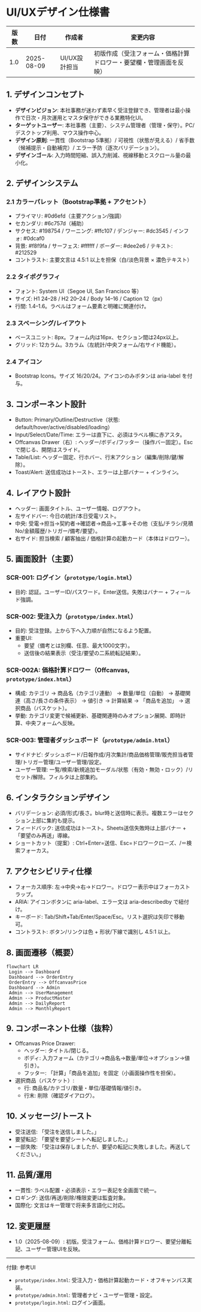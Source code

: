 # UI/UXデザイン仕様書

| 版数 | 日付 | 作成者 | 変更内容 |
|------|------|--------|----------|
| 1.0 | 2025-08-09 | UI/UX設計担当 | 初版作成（受注フォーム・価格計算ドロワー・要望欄・管理画面を反映） |

## 1. デザインコンセプト
- **デザインビジョン**: 本社事務が迷わず素早く受注登録でき、管理者は最小操作で日次・月次運用とマスタ保守ができる業務特化UI。
- **ターゲットユーザー**: 本社事務（主要）、システム管理者（管理・保守）。PC/デスクトップ利用、マウス操作中心。
- **デザイン原則**: 一貫性（Bootstrap 5準拠）/ 可視性（状態が見える）/ 省手数（候補提示・自動補完）/ エラー予防（逐次バリデーション）。
- **デザインゴール**: 入力時間短縮、誤入力削減、視線移動とスクロール量の最小化。

## 2. デザインシステム
### 2.1 カラーパレット（Bootstrap準拠 + アクセント）
- プライマリ: #0d6efd（主要アクション/強調）
- セカンダリ: #6c757d（補助）
- サクセス: #198754 / ワーニング: #ffc107 / デンジャー: #dc3545 / インフォ: #0dcaf0
- 背景: #f8f9fa / サーフェス: #ffffff / ボーダー: #dee2e6 / テキスト: #212529
- コントラスト: 主要文言は 4.5:1 以上を担保（白/淡色背景 × 濃色テキスト）

### 2.2 タイポグラフィ
- フォント: System UI（Segoe UI, San Francisco 等）
- サイズ: H1 24–28 / H2 20–24 / Body 14–16 / Caption 12（px）
- 行間: 1.4–1.6。ラベルはフォーム要素と明確に関連付け。

### 2.3 スペーシング/レイアウト
- ベースユニット: 8px。フォーム内は16px、セクション間は24px以上。
- グリッド: 12カラム。3カラム（左統計/中央フォーム/右サイド機能）。

### 2.4 アイコン
- Bootstrap Icons。サイズ 16/20/24。アイコンのみボタンは aria-label を付与。

## 3. コンポーネント設計
- Button: Primary/Outline/Destructive（状態: default/hover/active/disabled/loading）
- Input/Select/Date/Time: エラーは直下に、必須はラベル横に赤アスタ。
- Offcanvas Drawer（右）: ヘッダー/ボディ/フッター（操作バー固定）。Escで閉じる、開閉はスライド。
- Table/List: ヘッダー固定、行ホバー、行末アクション（編集/削除/鍵/解除）。
- Toast/Alert: 送信成功はトースト、エラーは上部バナー + インライン。

## 4. レイアウト設計
- ヘッダー: 画面タイトル、ユーザー情報、ログアウト。
- 左サイドバー: 今日の統計/本日受電リスト。
- 中央: 受電→担当→契約者→確認者→商品→工事→その他（支払/チラシ/見積No/金額履歴/トリガー/備考/要望）。
- 右サイド: 担当検索 / 顧客抽出 / 価格計算の起動カード（本体はドロワー）。

## 5. 画面設計（主要）
### SCR-001: ログイン（`prototype/login.html`）
- 目的: 認証。ユーザーID/パスワード。Enter送信。失敗はバナー + フィールド強調。

### SCR-002: 受注入力（`prototype/index.html`）
- 目的: 受注登録。上から下へ入力順が自然になるよう配置。
- 重要UI:
  - 要望（備考とは別欄、任意、最大1000文字）。
  - 送信後の結果表示（受注/要望の二系統転記結果）。

### SCR-002A: 価格計算ドロワー（Offcanvas, `prototype/index.html`）
- 構成: カテゴリ → 商品名（カテゴリ連動） → 数量/単位（自動） → 基礎関連（高さ/長さの条件表示） → 値引き → 計算結果 → 「商品を追加」 → 選択商品（バスケット）。
- 挙動: カテゴリ変更で候補更新、基礎関連時のみオプション展開、即時計算、中央フォームへ反映。

### SCR-003: 管理者ダッシュボード（`prototype/admin.html`）
- サイドナビ: ダッシュボード/日報作成/月次集計/商品価格管理/販売担当者管理/トリガー管理/ユーザー管理/設定。
- ユーザー管理: 一覧/検索/新規追加モーダル/状態（有効・無効・ロック）/リセット/解除。フィルタは上部集約。

## 6. インタラクションデザイン
- バリデーション: 必須/形式/長さ。blur時と送信時に表示。複数エラーはセクション上部に集約も提示。
- フィードバック: 送信成功はトースト。Sheets送信失敗時は上部バナー + 「要望のみ再送」導線。
- ショートカット（提案）: Ctrl+Enter=送信、Esc=ドロワークローズ、/＝検索フォーカス。

## 7. アクセシビリティ仕様
- フォーカス順序: 左→中央→右→ドロワー。ドロワー表示中はフォーカストラップ。
- ARIA: アイコンボタンに aria-label、エラー文は aria-describedby で紐付け。
- キーボード: Tab/Shift+Tab/Enter/Space/Esc。リスト選択は矢印で移動可。
- コントラスト: ボタン/リンクは色 + 形状/下線で識別し 4.5:1 以上。

## 8. 画面遷移（概要）
```mermaid
flowchart LR
 Login --> Dashboard
 Dashboard --> OrderEntry
 OrderEntry --> OffcanvasPrice
 Dashboard --> Admin
 Admin --> UserManagement
 Admin --> ProductMaster
 Admin --> DailyReport
 Admin --> MonthlyReport
```

## 9. コンポーネント仕様（抜粋）
- Offcanvas Price Drawer:
  - ヘッダー: タイトル/閉じる。
  - ボディ: 入力フォーム（カテゴリ→商品名→数量/単位→オプション→値引き）。
  - フッター: 「計算」「商品を追加」を固定（小画面操作性を担保）。
- 選択商品（バスケット）:
  - 行: 商品名/カテゴリ/数量・単位/基礎情報/値引き。
  - 行末: 削除（確認ダイアログ）。

## 10. メッセージ/トースト
- 受注送信: 「受注を送信しました。」
- 要望転記: 「要望を要望シートへ転記しました。」
- 一部失敗: 「受注は保存しましたが、要望の転記に失敗しました。再送してください。」

## 11. 品質/運用
- 一貫性: ラベル配置・必須表示・エラー表記を全画面で統一。
- ロギング: 送信/再送/削除/権限変更は監査対象。
- 国際化: 文言はキー管理で将来多言語化に対応。

## 12. 変更履歴
- 1.0（2025-08-09）: 初版。受注フォーム、価格計算ドロワー、要望分離転記、ユーザー管理UIを反映。

---

付録: 参考UI
- `prototype/index.html`: 受注入力・価格計算起動カード・オフキャンバス実装。
- `prototype/admin.html`: 管理者ナビ・ユーザー管理・設定。
- `prototype/login.html`: ログイン画面。
